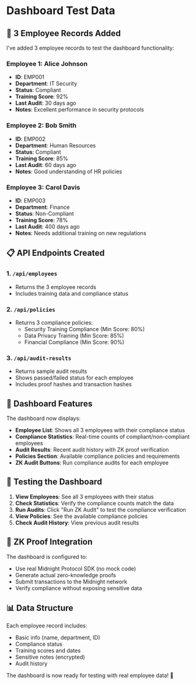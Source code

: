 # Dashboard Test Data

## 🎯 3 Employee Records Added

I've added 3 employee records to test the dashboard functionality:

### Employee 1: Alice Johnson
- **ID**: EMP001
- **Department**: IT Security
- **Status**: Compliant
- **Training Score**: 92%
- **Last Audit**: 30 days ago
- **Notes**: Excellent performance in security protocols

### Employee 2: Bob Smith
- **ID**: EMP002
- **Department**: Human Resources
- **Status**: Compliant
- **Training Score**: 85%
- **Last Audit**: 60 days ago
- **Notes**: Good understanding of HR policies

### Employee 3: Carol Davis
- **ID**: EMP003
- **Department**: Finance
- **Status**: Non-Compliant
- **Training Score**: 78%
- **Last Audit**: 400 days ago
- **Notes**: Needs additional training on new regulations

## 📋 API Endpoints Created

### 1. `/api/employees`
- Returns the 3 employee records
- Includes training data and compliance status

### 2. `/api/policies`
- Returns 3 compliance policies:
  - Security Training Compliance (Min Score: 80%)
  - Data Privacy Training (Min Score: 85%)
  - Financial Compliance (Min Score: 90%)

### 3. `/api/audit-results`
- Returns sample audit results
- Shows passed/failed status for each employee
- Includes proof hashes and transaction hashes

## 🎨 Dashboard Features

The dashboard now displays:
- **Employee List**: Shows all 3 employees with their compliance status
- **Compliance Statistics**: Real-time counts of compliant/non-compliant employees
- **Audit Results**: Recent audit history with ZK proof verification
- **Policies Section**: Available compliance policies and requirements
- **ZK Audit Buttons**: Run compliance audits for each employee

## 🚀 Testing the Dashboard

1. **View Employees**: See all 3 employees with their status
2. **Check Statistics**: Verify the compliance counts match the data
3. **Run Audits**: Click "Run ZK Audit" to test the compliance verification
4. **View Policies**: See the available compliance policies
5. **Check Audit History**: View previous audit results

## 🔐 ZK Proof Integration

The dashboard is configured to:
- Use real Midnight Protocol SDK (no mock code)
- Generate actual zero-knowledge proofs
- Submit transactions to the Midnight network
- Verify compliance without exposing sensitive data

## 📊 Data Structure

Each employee record includes:
- Basic info (name, department, ID)
- Compliance status
- Training scores and dates
- Sensitive notes (encrypted)
- Audit history

The dashboard is now ready for testing with real employee data! 🎉
